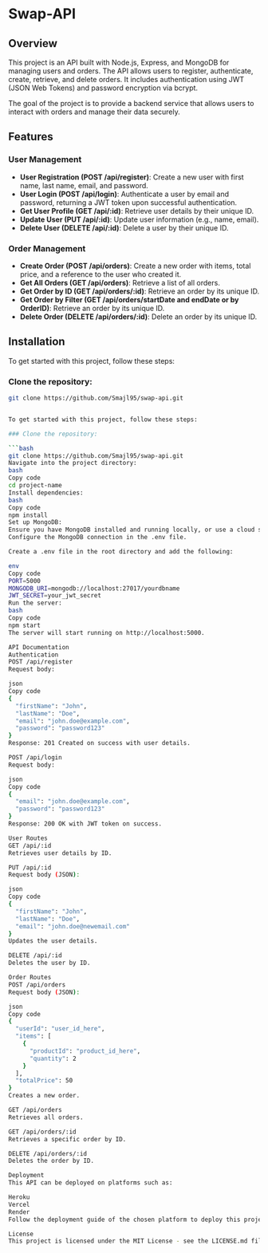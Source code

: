 # Swap-API

## Overview

This project is an API built with Node.js, Express, and MongoDB for managing users and orders. The API allows users to register, authenticate, create, retrieve, and delete orders. It includes authentication using JWT (JSON Web Tokens) and password encryption via bcrypt.

The goal of the project is to provide a backend service that allows users to interact with orders and manage their data securely.

## Features

### User Management
- **User Registration (POST /api/register)**: Create a new user with first name, last name, email, and password.
- **User Login (POST /api/login)**: Authenticate a user by email and password, returning a JWT token upon successful authentication.
- **Get User Profile (GET /api/:id)**: Retrieve user details by their unique ID.
- **Update User (PUT /api/:id)**: Update user information (e.g., name, email).
- **Delete User (DELETE /api/:id)**: Delete a user by their unique ID.

### Order Management
- **Create Order (POST /api/orders)**: Create a new order with items, total price, and a reference to the user who created it.
- **Get All Orders (GET /api/orders)**: Retrieve a list of all orders.
- **Get Order by ID (GET /api/orders/:id)**: Retrieve an order by its unique ID.
- **Get Order by Filter (GET /api/orders/startDate and endDate or by OrderID)**: Retrieve an order by its unique ID.
- **Delete Order (DELETE /api/orders/:id)**: Delete an order by its unique ID.

## Installation

To get started with this project, follow these steps:

### Clone the repository:

```bash
git clone https://github.com/Smajl95/swap-api.git


To get started with this project, follow these steps:

### Clone the repository:

```bash
git clone https://github.com/Smajl95/swap-api.git
Navigate into the project directory:
bash
Copy code
cd project-name
Install dependencies:
bash
Copy code
npm install
Set up MongoDB:
Ensure you have MongoDB installed and running locally, or use a cloud service like MongoDB Atlas.
Configure the MongoDB connection in the .env file.

Create a .env file in the root directory and add the following:

env
Copy code
PORT=5000
MONGODB_URI=mongodb://localhost:27017/yourdbname
JWT_SECRET=your_jwt_secret
Run the server:
bash
Copy code
npm start
The server will start running on http://localhost:5000.

API Documentation
Authentication
POST /api/register
Request body:

json
Copy code
{
  "firstName": "John",
  "lastName": "Doe",
  "email": "john.doe@example.com",
  "password": "password123"
}
Response: 201 Created on success with user details.

POST /api/login
Request body:

json
Copy code
{
  "email": "john.doe@example.com",
  "password": "password123"
}
Response: 200 OK with JWT token on success.

User Routes
GET /api/:id
Retrieves user details by ID.

PUT /api/:id
Request body (JSON):

json
Copy code
{
  "firstName": "John",
  "lastName": "Doe",
  "email": "john.doe@newemail.com"
}
Updates the user details.

DELETE /api/:id
Deletes the user by ID.

Order Routes
POST /api/orders
Request body (JSON):

json
Copy code
{
  "userId": "user_id_here",
  "items": [
    {
      "productId": "product_id_here",
      "quantity": 2
    }
  ],
  "totalPrice": 50
}
Creates a new order.

GET /api/orders
Retrieves all orders.

GET /api/orders/:id
Retrieves a specific order by ID.

DELETE /api/orders/:id
Deletes the order by ID.

Deployment
This API can be deployed on platforms such as:

Heroku
Vercel
Render
Follow the deployment guide of the chosen platform to deploy this project to production.

License
This project is licensed under the MIT License - see the LICENSE.md file for details.








